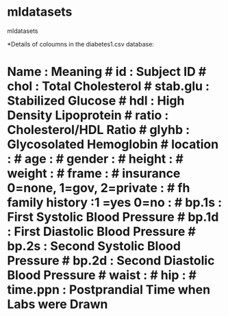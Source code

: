 # mldatasets
mldatasets



*Details of coloumns in the diabetes1.csv database:

# Name : Meaning # id : Subject ID # chol : Total Cholesterol # stab.glu : Stabilized Glucose # hdl : High Density Lipoprotein # ratio : Cholesterol/HDL Ratio # glyhb : Glycosolated Hemoglobin # location : # age : # gender : # height : # weight : # frame : # insurance 0=none, 1=gov, 2=private : # fh family history :1 =yes 0=no : # bp.1s : First Systolic Blood Pressure # bp.1d : First Diastolic Blood Pressure # bp.2s : Second Systolic Blood Pressure # bp.2d : Second Diastolic Blood Pressure # waist : # hip : # time.ppn : Postprandial Time when Labs were Drawn
